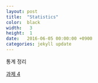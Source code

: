 ```yaml
---
layout: post
title:  "Statistics"
color:  black
width:   3
height:  1
date:   2016-06-05 00:00:00 +0900
categories: jekyll update
---
```


통계 정리

[과제 4](/2016/06/05/Homework4.html)

